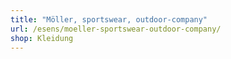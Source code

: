 ```yaml
---
title: "Möller, sportswear, outdoor-company"
url: /esens/moeller-sportswear-outdoor-company/
shop: Kleidung
---
```

